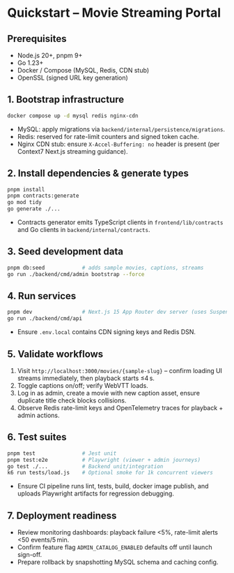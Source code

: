 # Quickstart – Movie Streaming Portal

## Prerequisites
- Node.js 20+, pnpm 9+
- Go 1.23+
- Docker / Compose (MySQL, Redis, CDN stub)
- OpenSSL (signed URL key generation)

## 1. Bootstrap infrastructure
```bash
docker compose up -d mysql redis nginx-cdn
```
- MySQL: apply migrations via `backend/internal/persistence/migrations`.
- Redis: reserved for rate-limit counters and signed token cache.
- Nginx CDN stub: ensure `X-Accel-Buffering: no` header is present (per Context7 Next.js streaming guidance).

## 2. Install dependencies & generate types
```bash
pnpm install
pnpm contracts:generate
go mod tidy
go generate ./...
```
- Contracts generator emits TypeScript clients in `frontend/lib/contracts` and Go clients in `backend/internal/contracts`.

## 3. Seed development data
```bash
pnpm db:seed            # adds sample movies, captions, streams
go run ./backend/cmd/admin bootstrap --force
```

## 4. Run services
```bash
pnpm dev                # Next.js 15 App Router dev server (uses Suspense/loading states)
go run ./backend/cmd/api
```
- Ensure `.env.local` contains CDN signing keys and Redis DSN.

## 5. Validate workflows
1. Visit `http://localhost:3000/movies/{sample-slug}` – confirm loading UI streams immediately, then playback starts ≤4 s.
2. Toggle captions on/off; verify WebVTT loads.
3. Log in as admin, create a movie with new caption asset, ensure duplicate title check blocks collisions.
4. Observe Redis rate-limit keys and OpenTelemetry traces for playback + admin actions.

## 6. Test suites
```bash
pnpm test               # Jest unit
pnpm test:e2e           # Playwright (viewer + admin journeys)
go test ./...           # Backend unit/integration
k6 run tests/load.js    # Optional smoke for 1k concurrent viewers
```
- Ensure CI pipeline runs lint, tests, build, docker image publish, and uploads Playwright artifacts for regression debugging.

## 7. Deployment readiness
- Review monitoring dashboards: playback failure <5%, rate-limit alerts <50 events/5 min.
- Confirm feature flag `ADMIN_CATALOG_ENABLED` defaults off until launch sign-off.
- Prepare rollback by snapshotting MySQL schema and caching config.
